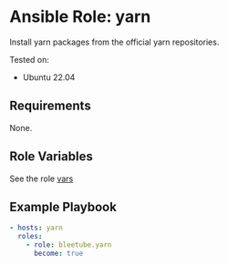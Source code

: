 # Ansible Role: yarn

Install yarn packages from the official yarn repositories.

Tested on:

* Ubuntu 22.04

## Requirements

None.

## Role Variables

See the role [vars](vars/main.yml)

## Example Playbook

```yaml
- hosts: yarn
  roles:
    - role: bleetube.yarn
      become: true
```